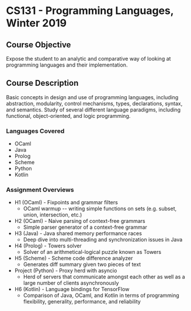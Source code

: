 # CS131 - Programming Languages, Winter 2019 

## Course Objective
Expose the student to an analytic and comparative way of looking at programming languages and their implementation.

## Course Description
Basic concepts in design and use of programming languages, including abstraction, modularity, control mechanisms, types, declarations, syntax, and semantics. Study of several different language paradigms, including functional, object-oriented, and logic programming. 

### Languages Covered
* OCaml
* Java
* Prolog
* Scheme
* Python
* Kotlin

### Assignment Overviews
* H1 (OCaml) - Fixpoints and grammar filters
  * OCaml warmup -- writing simple functions on sets (e.g. subset, union, intersection, etc.)
* H2 (OCaml) - Naive parsing of context-free grammars
  * Simple parser generator of a context-free grammar
* H3 (Java) - Java shared memory performance races
  * Deep dive into multi-threading and synchronization issues in Java
* H4 (Prolog) - Towers solver
  * Solver of an arithmetical-logical puzzle known as Towers
* H5 (Scheme) - Scheme code difference analyzer
  * Generates diff summary given two pieces of text
* Project (Python) - Proxy herd with asyncio
  * Herd of servers that communicate amongst each other as well as a large number of clients asynchronously
* H6 (Kotlin) - Language bindings for TensorFlow
  * Comparison of Java, OCaml, and Kotlin in terms of programming flexibility, generality, performance, and reliability